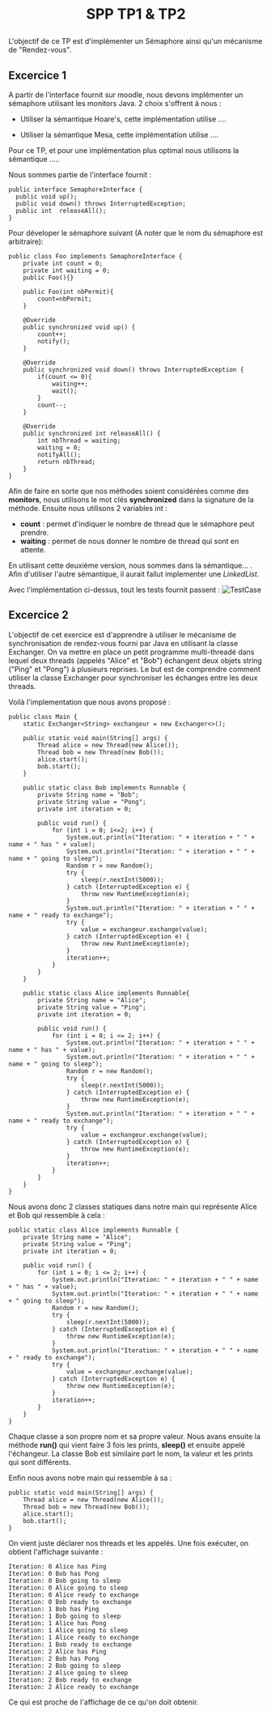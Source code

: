 # <p align="center">SPP TP1 & TP2</p>
  
L'objectif de ce TP est d'implémenter un Sémaphore ainsi qu'un mécanisme de "Rendez-vous".


## Excercice 1 
A partir de l'interface fournit sur moodle, nous devons implémenter un sémaphore utilisant les monitors Java. 2 choix s'offrent à nous :

- Utiliser la sémantique Hoare's, cette implémentation utilise ....

- Utiliser la sémantique Mesa, cette implémentation utilise ....

Pour ce TP, et pour une implémentation plus optimal nous utilisons la sémantique .....

Nous sommes partie de l'interface fournit : 
```
public interface SemaphoreInterface {
  public void up();
  public void down() throws InterruptedException;
  public int  releaseAll();
} 
```

Pour déveloper le sémaphore suivant (A noter que le nom du sémaphore est arbitraire):
```
public class Foo implements SemaphoreInterface {
    private int count = 0;
    private int waiting = 0;
    public Foo(){}

    public Foo(int nbPermit){
        count=nbPermit;
    }

    @Override
    public synchronized void up() {
        count++;
        notify();
    }

    @Override
    public synchronized void down() throws InterruptedException {
        if(count <= 0){
            waiting++;
            wait();
        }
        count--;
    }

    @Override
    public synchronized int releaseAll() {
        int nbThread = waiting;
        waiting = 0;
        notifyAll();
        return nbThread;
    }
}
```
Afin de faire en sorte que nos méthodes soient considérées comme des **monitors**, nous utilisons le mot clés **synchronized** dans la signature de la méthode.
Ensuite nous utilisons 2 variables int :
- **count** : permet d'indiquer le nombre de thread que le sémaphore peut prendre.
- **waiting** : permet de nous donner le nombre de thread qui sont en attente.

En utilisant cette deuxième version, nous sommes dans la sémantique... . Afin d'utiliser l'autre sémantique, il aurait fallut implementer une *LinkedList*. 

Avec l'implémentation ci-dessus, tout les tests fournit passent :
![TestCase](../assets/test.png)


## Excercice 2
L'objectif de cet exercice est d'apprendre à utiliser le mécanisme de synchronisation de rendez-vous fourni par Java en utilisant la classe Exchanger<V>. On va mettre en place un petit programme multi-threadé dans lequel deux threads (appelés "Alice" et "Bob") échangent deux objets string ("Ping" et "Pong") à plusieurs reprises. Le but est de comprendre comment utiliser la classe Exchanger pour synchroniser les échanges entre les deux threads.

Voilà l'implementation que nous avons proposé :
```
public class Main {
    static Exchanger<String> exchangeur = new Exchanger<>();

    public static void main(String[] args) {
        Thread alice = new Thread(new Alice());
        Thread bob = new Thread(new Bob());
        alice.start();
        bob.start();
    }

    public static class Bob implements Runnable {
        private String name = "Bob";
        private String value = "Pong";
        private int iteration = 0;

        public void run() {
            for (int i = 0; i<=2; i++) {
                System.out.println("Iteration: " + iteration + " " + name + " has " + value);
                System.out.println("Iteration: " + iteration + " " + name + " going to sleep");
                Random r = new Random();
                try {
                    sleep(r.nextInt(5000));
                } catch (InterruptedException e) {
                    throw new RuntimeException(e);
                }
                System.out.println("Iteration: " + iteration + " " + name + " ready to exchange");
                try {
                    value = exchangeur.exchange(value);
                } catch (InterruptedException e) {
                    throw new RuntimeException(e);
                }
                iteration++;
            }
        }
    }

    public static class Alice implements Runnable{
        private String name = "Alice";
        private String value = "Ping";
        private int iteration = 0;

        public void run() {
            for (int i = 0; i <= 2; i++) {
                System.out.println("Iteration: " + iteration + " " + name + " has " + value);
                System.out.println("Iteration: " + iteration + " " + name + " going to sleep");
                Random r = new Random();
                try {
                    sleep(r.nextInt(5000));
                } catch (InterruptedException e) {
                    throw new RuntimeException(e);
                }
                System.out.println("Iteration: " + iteration + " " + name + " ready to exchange");
                try {
                    value = exchangeur.exchange(value);
                } catch (InterruptedException e) {
                    throw new RuntimeException(e);
                }
                iteration++;
            }
        }
    }
}
```
Nous avons donc 2 classes statiques dans notre main qui représente Alice et Bob qui ressemble à cela :

```
public static class Alice implements Runnable {
    private String name = "Alice";
    private String value = "Ping";
    private int iteration = 0;

    public void run() {
        for (int i = 0; i <= 2; i++) {
            System.out.println("Iteration: " + iteration + " " + name + " has " + value);
            System.out.println("Iteration: " + iteration + " " + name + " going to sleep");
            Random r = new Random();
            try {
                sleep(r.nextInt(5000));
            } catch (InterruptedException e) {
                throw new RuntimeException(e);
            }
            System.out.println("Iteration: " + iteration + " " + name + " ready to exchange");
            try {
                value = exchangeur.exchange(value);
            } catch (InterruptedException e) {
                throw new RuntimeException(e);
            }
            iteration++;
        }
    }
}
```
Chaque classe a son propre nom et sa propre valeur. Nous avans ensuite la méthode **run()** qui vient faire 3 fois les prints, **sleep()** et ensuite appelé l'échangeur.
La classe Bob est similaire part le nom, la valeur et les prints qui sont différents.

Enfin nous avons notre main qui ressemble à sa :
```
public static void main(String[] args) {
    Thread alice = new Thread(new Alice());
    Thread bob = new Thread(new Bob());
    alice.start();
    bob.start();
}
```
On vient juste déclarer nos threads et les appelés. Une fois exécuter, on obtient l'affichage suivante :
```
Iteration: 0 Alice has Ping
Iteration: 0 Bob has Pong
Iteration: 0 Bob going to sleep
Iteration: 0 Alice going to sleep
Iteration: 0 Alice ready to exchange
Iteration: 0 Bob ready to exchange
Iteration: 1 Bob has Ping
Iteration: 1 Bob going to sleep
Iteration: 1 Alice has Pong
Iteration: 1 Alice going to sleep
Iteration: 1 Alice ready to exchange
Iteration: 1 Bob ready to exchange
Iteration: 2 Alice has Ping
Iteration: 2 Bob has Pong
Iteration: 2 Bob going to sleep
Iteration: 2 Alice going to sleep
Iteration: 2 Bob ready to exchange
Iteration: 2 Alice ready to exchange
```
Ce qui est proche de l'affichage de ce qu'on doit obtenir.
